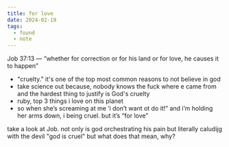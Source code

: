 ```yaml
---
title: for love
date: 2024-02-19
tags:
  - found
  - note
---
```


Job 37:13 — “whether for correction or for his land or for love, he causes it to happen”

- "cruelty." it's one of the top most common reasons to not believe in god
- take science out because, nobody knows the fuck where e came from and the hardest thing to justify is God's cruelty
- ruby, top 3 things i love on this planet
- so when she’s screaming at me ‘i don’t want ot do it!” and i’m holding her arms down, i being cruel. but it’s “for love”

take a look at Job. not only is god orchestrating his pain but literally caludijg with the devil
"god is cruel" but what does that mean, why?
